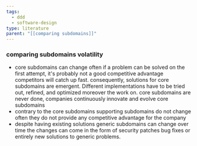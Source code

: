 ```yaml
---
tags:
  - ddd
  - software-design
type: literature
parent: "[[comparing subdomains]]"
---
```


### comparing subdomains volatility 
- core subdomains can change often if a problem can be solved on the first attempt, it's probably not a good competitive advantage competitors will catch up fast. consequently, solutions for core subdomains are emergent. Different implementations have to be tried out, refined, and optimized moreover the work on. core subdomains are never done, companies continuously innovate and evolve core subdomains
- contrary to the core subdomains supporting subdomains do not change often they do not provide any competitive advantage for the company
- despite having existing solutions generic subdomains can change over time the changes can come in the form of security patches bug fixes or entirely new solutions to generic problems.